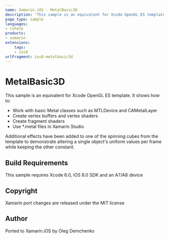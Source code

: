 ```yaml
---
name: Xamarin.iOS - MetalBasic3D
description: 'This sample is an equivalent for Xcode OpenGL ES template. It shows how to: Work with basic Metal classes such as MTLDevice and CAMetalLayer (iOS8)'
page_type: sample
languages:
- csharp
products:
- xamarin
extensions:
    tags:
    - ios8
urlFragment: ios8-metalbasic3d
---
```

# MetalBasic3D

This sample is an equivalent for Xcode OpenGL ES template. It shows
how to:

* Work with basic Metal classes such as MTLDevice and CAMetalLayer
* Create vertex buffers and vertex shaders
* Create fragment shaders
* Use *.metal files in Xamarin Studio

Additional effects have been added to one of the spinning cubes from
the template to demonstrate altering a single object's uniform values
per frame while keeping the other constant.

## Build Requirements

This sample requires Xcode 6.0, iOS 8.0 SDK and an A7/A8 device

## Copyright

Xamarin port changes are released under the MIT license

## Author 

Ported to Xamarin.iOS by Oleg Demchenko
